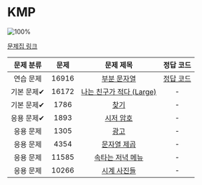 # KMP

![100%](https://progress-bar.dev/1/?scale=8&title=progress&width=500&color=babaca&suffix=/8)

[문제집 링크](https://www.acmicpc.net/workbook/view/12205)

| 문제 분류 | 문제 | 문제 제목 | 정답 코드 |
| :--: | :--: | :--: | :--: |
| 연습 문제 | 16916 | [부분 문자열](https://www.acmicpc.net/problem/16916) | [정답 코드](../0x1E/solutions/16916.cpp) |
| 기본 문제✔ | 16172 | [나는 친구가 적다 (Large)](https://www.acmicpc.net/problem/16172) | - |
| 기본 문제✔ | 1786 | [찾기](https://www.acmicpc.net/problem/1786) | - |
| 응용 문제✔ | 1893 | [시저 암호](https://www.acmicpc.net/problem/1893) | - |
| 응용 문제 | 1305 | [광고](https://www.acmicpc.net/problem/1305) | - |
| 응용 문제 | 4354 | [문자열 제곱](https://www.acmicpc.net/problem/4354) | - |
| 응용 문제 | 11585 | [속타는 저녁 메뉴](https://www.acmicpc.net/problem/11585) | - |
| 응용 문제 | 10266 | [시계 사진들](https://www.acmicpc.net/problem/10266) | - |
